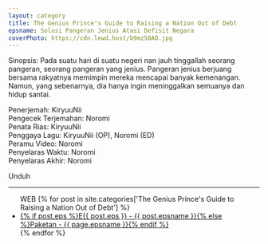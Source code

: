 ```yaml
---
layout: category
title: The Genius Prince's Guide to Raising a Nation Out of Debt
epsname: Solusi Pangeran Jenius Atasi Defisit Negara
coverPhoto: https://cdn.lewd.host/b9mzS0AO.jpg
---
```


Sinopsis: Pada suatu hari di suatu negeri nan jauh tinggallah seorang pangeran, seorang pangeran yang jenius.
Pangeran jenius berjuang bersama rakyatnya memimpin mereka mencapai banyak kemenangan.
Namun, yang sebenarnya, dia hanya ingin meninggalkan semuanya dan hidup santai.

Penerjemah: KiryuuNii<br>
Pengecek Terjemahan: Noromi<br>
Penata Rias: KiryuuNii<br>
Penggaya Lagu: KiryuuNii (OP), Noromi (ED)<br>
Peramu Video: Noromi<br>
Penyelaras Waktu: Noromi<br>
Penyelaras Akhir: Noromi<br>

Unduh

---
  <ul>
  WEB
    {% for post in site.categories['The Genius Prince's Guide to Raising a Nation Out of Debt'] %}
  <li><a class="white pinkhover" href="{{ site.baseurl }}{{ post.url }}">{% if post.eps %}E{{ post.eps }} - {{ post.epsname }}{% else %}Paketan - {{ page.epsname }}{% endif %}</a></li>
  {% endfor %}
  </ul>